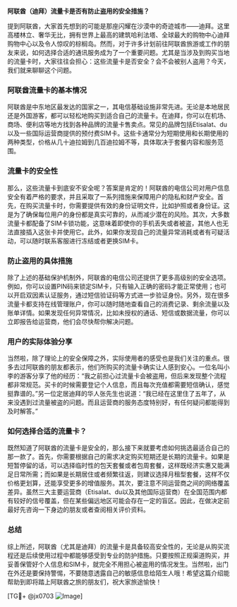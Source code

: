 **阿联酋（迪拜）流量卡是否有防止盗用的安全措施？**

提到阿联酋，大家首先想到的可能是那座闪耀在沙漠中的奇迹城市——迪拜。这里高楼林立、奢华无比，拥有世界上最高的建筑哈利法塔、全球最大的购物中心迪拜购物中心以及令人惊叹的棕榈岛。然而，对于许多计划前往阿联酋旅游或工作的朋友来说，如何选择合适的通讯服务成为了一个重要问题。尤其是当涉及到购买当地的流量卡时，大家往往会担心：这些流量卡是否安全？会不会被别人盗用？今天，我们就来聊聊这个问题。

### 阿联酋流量卡的基本情况

阿联酋是中东地区最发达的国家之一，其电信基础设施非常先进。无论是本地居民还是外国游客，都可以轻松地购买到适合自己的流量卡。在迪拜，你可以在机场、商场、便利店等地方找到各种品牌的流量卡售卖点。常见的品牌包括Etisalat、du以及一些国际运营商提供的预付费SIM卡。这些卡通常分为短期使用和长期使用的两种类型，价格从几十迪拉姆到几百迪拉姆不等，具体取决于套餐内容和服务范围。

### 流量卡的安全性

那么，这些流量卡到底安不安全呢？答案是肯定的！阿联酋的电信公司对用户信息安全有着严格的要求，并且采取了一系列措施来保障用户的隐私和财产安全。首先，在购买流量卡时，你需要提供有效的身份证明文件，比如护照或者身份证。这是为了确保每位用户的身份都是真实可靠的，从而减少潜在的风险。其次，大多数流量卡都配备了SIM卡锁功能，这意味着即使你的手机丢失或者被盗，其他人也无法直接插入这张卡并使用它。此外，如果你发现自己的流量异常消耗或者有可疑活动，可以随时联系客服进行冻结或者更换SIM卡。

### 防止盗用的具体措施

除了上述的基础保护机制外，阿联酋的电信公司还提供了更多高级别的安全选项。例如，你可以设置PIN码来锁定SIM卡，只有输入正确的密码才能正常使用；也可以开启双因素认证服务，通过短信验证码等方式进一步验证身份。另外，现在很多流量卡都支持在线管理账户，你可以随时随地查看自己的消费记录、剩余流量以及账单详情。如果发现任何异常情况，比如未授权的通话、短信或数据流量，你可以立即报告给运营商，他们会尽快帮你解决问题。

### 用户的实际体验分享

当然啦，除了理论上的安全保障之外，实际使用者的感受也是我们关注的重点。很多去过阿联酋的朋友都表示，他们所购买的流量卡确实让人感到安心。一位名叫小李的游客分享了他的经历：“我之前担心过流量卡会被盗用，但后来发现整个流程都非常规范。买卡的时候需要登记个人信息，而且每次充值都需要短信确认，感觉挺靠谱的。”另一位定居迪拜的华人张先生也说道：“我已经在这里住了五年了，从来没遇到过流量被盗的问题。而且运营商的服务态度特别好，有任何疑问都能得到及时解答。”

### 如何选择合适的流量卡？

既然知道了阿联酋的流量卡是安全的，那么接下来就要考虑如何挑选最适合自己的那一款了。首先，你需要根据自己的需求决定购买短期还是长期的流量卡。如果是短暂停留的话，可以选择临时性的包天套餐或者包周套餐，这样既经济实惠又能满足日常所需；而如果是长期居住或者频繁往返，则建议选择月租型套餐，这样不仅价格更划算，还能享受更多的增值服务。其次，要注意不同运营商之间的网络覆盖差异。虽然三大主要运营商（Etisalat、du以及其他国际运营商）在全国范围内都有较好的信号覆盖，但在某些偏远地区可能会存在一定的盲区。因此，在做决定前最好先咨询一下身边的朋友或者查阅相关评价资料。

### 总结

综上所述，阿联酋（尤其是迪拜）的流量卡是具备较高安全性的，无论是从购买流程还是后续使用过程中都能够感受到专业的防护措施。只要按照正规渠道购买，并妥善保管好个人信息和SIM卡，就完全不用担心被盗用的情况发生。当然啦，出门在外还是要保持警惕，不要随意透露自己的敏感信息给陌生人哦！希望这篇介绍能帮助到即将踏上阿联酋之旅的朋友们，祝大家旅途愉快！

[TG💪+ @jx0703 ![Image](https://github.com/user-attachments/assets/dbca1d08-cadb-493c-b0ec-ad6f7a83f270)]